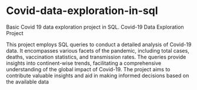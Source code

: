 # Covid-data-exploration-in-sql
Basic Covid 19 data exploration project in SQL.
Covid-19 Data Exploration Project

This project employs SQL queries to conduct a detailed analysis of Covid-19 data. It encompasses various facets of the pandemic, including total cases, deaths, vaccination statistics, and transmission rates. The queries provide insights into continent-wise trends, facilitating a comprehensive understanding of the global impact of Covid-19. The project aims to contribute valuable insights and aid in making informed decisions based on the available data
